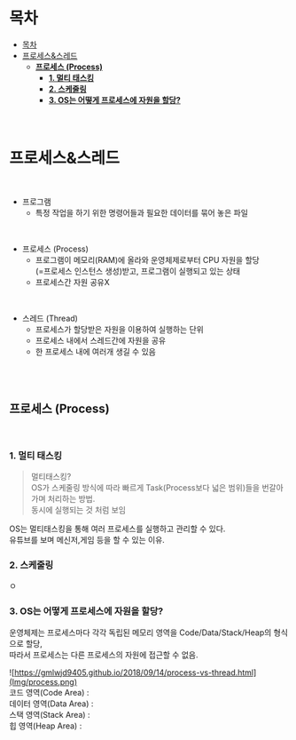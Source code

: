 # 목차
- [목차](#목차)
- [프로세스&스레드](#프로세스스레드)
  - [__프로세스 (Process)__](#프로세스-process)
    - [__1. 멀티 태스킹__](#-1-멀티-태스킹)
    - [__2. 스케줄링__](#-2-스케줄링)
    - [__3. OS는 어떻게 프로세스에 자원을 할당?__](#-3-os는-어떻게-프로세스에-자원을-할당)
</br></br></br>

# 프로세스&스레드

</br>

* 프로그램  
  * 특정 작업을 하기 위한 명령어들과 필요한 데이터를 묶어 놓은 파일   
  
</br>

* 프로세스 (Process)   
  * 프로그램이 메모리(RAM)에 올라와 운영체제로부터 CPU 자원을 할당   
    (=프로세스 인스턴스 생성)받고, 프로그램이 실행되고 있는 상태
  * 프로세스간 자원 공유X   
  
</br>

* 스레드 (Thread)
  * 프로세스가 할당받은 자원을 이용하여 실행하는 단위   
  * 프로세스 내에서 스레드간에 자원을 공유
  * 한 프로세스 내에 여러개 생길 수 있음

</br></br>

## __프로세스 (Process)__

  </br>


### __1. 멀티 태스킹__   
  
  >멀티태스킹?   
  OS가 스케줄링 방식에 따라 빠르게 Task(Process보다 넓은 범위)들을 번갈아가며 처리하는 방법.   
  동시에 실행되는 것 처럼 보임   

  OS는 멀티태스킹을 통해 여러 프로세스를 실행하고 관리할 수 있다.  
  유튜브를 보며 메신저,게임 등을 할 수 있는 이유.
  

### __2. 스케줄링__    
ㅇ

### __3. OS는 어떻게 프로세스에 자원을 할당?__  


운영체제는 프로세스마다 각각 독립된 메모리 영역을 Code/Data/Stack/Heap의 형식으로 할당,  
따라서 프로세스는 다른 프로세스의 자원에 접근할 수 없음.  

![https://gmlwjd9405.github.io/2018/09/14/process-vs-thread.html](Img/process.png)   
코드 영역(Code Area) :  
데이터 영역(Data Area) :    
스택 영역(Stack Area) :  
힙 영역(Heap Area) :  






